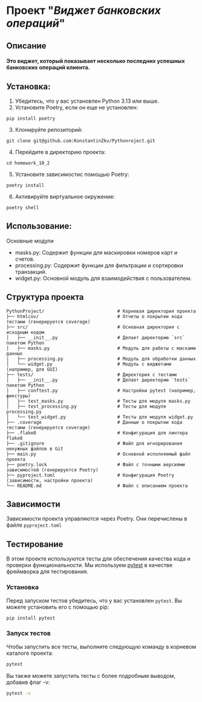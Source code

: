 # Проект "*Виджет банковских операций*"
 
## Описание
#### Это виджет, который показывает несколько последних успешных банковских операций клиента.


## Установка:
1. Убедитесь, что у вас установлен Python 3.13 или выше.
2. Установите Poetry, если он еще не установлен:
```
pip install poetry
```
3. Клонируйте репозиторий:
```
git clone git@github.com:KonstantinZkv/Pythonroject.git
```
4. Перейдите в директорию проекта:
```
cd homework_10_2
```
5. Установите зависимостис помощью Poetry:
```
poetry install
```
6. Активируйте виртуальное окружение:
```
poetry shell
```

## Использование:

Основные модули
* masks.py: Содержит функции для маскировки номеров карт и счетов.
* processing.py: Содержит функции для фильтрации и сортировки транзакций.
* widget.py: Основной модуль для взаимодействия с пользователем.


## Структура проекта

```
PythonProject/                           # Корневая директория проекта
├── htmlcov/                             # Отчеты о покрытии кода тестами (генерируется coverage)
├── src/                                 # Основная директория с исходным кодом
│   ├── __init__.py                      # Делает директорию `src` пакетом Python
│   ├── masks.py                         # Модуль для работы с масками данных
│   ├── processing.py                    # Модуль для обработки данных
│   └── widget.py                        # Модуль с виджетами (например, для GUI)
├── tests/                               # Директория с тестами
│   ├── __init__.py                      # Делает директорию `tests` пакетом Python
│   ├── conftest.py                      # Настройки pytest (например, фикстуры)
│   ├── test_masks.py                    # Тесты для модуля masks.py
│   ├── test_processing.py               # Тесты для модуля processing.py
│   └── test_widget.py                   # Тесты для модуля widget.py
├── .coverage                            # Данные о покрытии кода тестами (генерируется coverage)
├── .flake8                              # Конфигурация для линтера flake8
├── .gitignore                           # Файл для игнорирования ненужных файлов в Git
├── main.py                              # Основной исполняемый файл проекта
├── poetry.lock                          # Файл с точными версиями зависимостей (генерируется Poetry)
├── pyproject.toml                       # Конфигурация Poetry (зависимости, настройки проекта)
└── README.md                            # Файл с описанием проекта
```
## Зависимости
Зависимости проекта управляются через Poetry. Они перечислены в файле `pyproject.toml`

## Тестирование

В этом проекте используются тесты для обеспечения качества кода и проверки функциональности. Мы используем [pytest](https://docs.pytest.org/en/stable/) в качестве фреймворка для тестирования.

### Установка

Перед запуском тестов убедитесь, что у вас установлен `pytest`. Вы можете установить его с помощью pip:

```bash
pip install pytest
```
### Запуск тестов
Чтобы запустить все тесты, выполните следующую команду в корневом каталоге проекта:

```bash
pytest
```
Вы также можете запустить тесты с более подробным выводом, добавив флаг -v:

```bash
pytest -v
```
